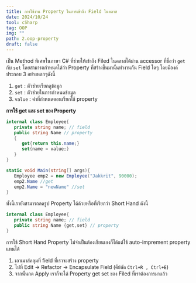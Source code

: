 ```yaml
---
title: การใช้งาน Property ในการเข้าถึง Field ในคลาส
date: 2024/10/24
tool: cSharp
tag: OOP
img: ""
path: 2.oop-property
draft: false
---
```


เป็น Method พิเศษในภาษา C# ที่ช่วยให้เข้าถึง Filed ในคลาสได้ผ่าน accessor ที่ชื่อว่า `get` กับ `set` โดยสามารถกำหนดได้ว่า Property ที่สร้างขึ้นมานั้นทำงานกัน Field ใดๆ โดยมีองค์ประกอบ 3 อย่างหลกๆดังนี้

1. `get` : ตัวช่วยเรียกดูข้อมูล
2. `set` : ตัวช่วยในการกำหนดข้อมูล
3. `value` : ค่าที่กำหนดตอนเรียกใช้ property

**การใช้ get และ set ของ Property**

```csharp
internal class Employee{
   private string name; // field
   public string Name // property
   {
      get{return this.name;}
      set{name = value;}
   }
}
```

```csharp
static void Main(string[] args){
   Employee emp2 = new Employee("Jakkrit", 90000);
   emp2.Name //get
   emp2.Name = "newName" //set
}
```

ทั้งนี้เรายังสามารถลดรูป Property ได้ด้วยหรือที่เรียกว่า Short Hand ดังนี้

```csharp
internal class Employee{
   private string name; // field
   public string Name {get,set} // property
}
```

การใช้ Short Hand Property ไม่จำเป็นต้องเขียนเองก็ได้แต่ใช้ auto-imprement property แทนได้

1. เอาเมาส์คลุมที่ field ที่เราจะสร้าง property
2. ไปที่ Edit -> Refactor -> Encapsulate Field (คีย์ลัด `Ctrl+R , Ctrl+E`)
3. จากนั้นกด Apply เราก็จะได้ Property get set ของ Filed ที่เราต้องการมาแล้ว
